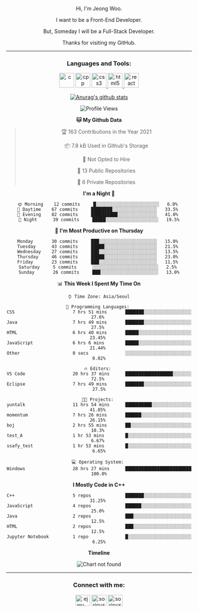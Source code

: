 <div align="center">

Hi, I'm Jeong Woo.

I want to be a Front-End Developer.

But, Someday I will be a Full-Stack Developer.

Thanks for visiting my GitHub.

</div>

---

<link rel="stylesheet" href="devicon.min.css">
<h3 align="center">Languages and Tools:</h3>
<p align="center"> <a href="https://www.cprogramming.com/" target="_blank"> <img src="https://user-images.githubusercontent.com/49060014/104815556-9b409780-5858-11eb-9e57-76cd1f41b210.png" alt="c" height="40"></a>  <a href="https://www.w3schools.com/cpp/" target="_blank"> <img src="https://user-images.githubusercontent.com/49060014/104815621-05593c80-5859-11eb-8ffb-fdb9956f63c1.png" alt="cpp" height="40"></a> <a href="https://www.w3schools.com/css/" target="_blank"> <img src="https://user-images.githubusercontent.com/49060014/104815701-6e40b480-5859-11eb-985c-fe7214015048.png" alt="css3" height="40"/> </a> <a href="https://www.w3.org/html/" target="_blank"> <img src="https://user-images.githubusercontent.com/49060014/104815691-64b74c80-5859-11eb-85ac-165452a17a2e.png" alt="html5" height="40"/> </a> <a href="https://reactjs.org/" target="_blank"> <img src="https://user-images.githubusercontent.com/49060014/104815672-44878d80-5859-11eb-8695-602d3f0b85d2.png" alt="react" height="40"/> </a> </p>

<div align="center">
  
[![Anurag's github stats](https://github-readme-stats.vercel.app/api?username=sorious77)](https://github.com/anuraghazra/github-readme-stats)



<!--START_SECTION:waka-->
![Profile Views](http://img.shields.io/badge/Profile%20Views-2-blue)

**🐱 My Github Data** 

> 🏆 163 Contributions in the Year 2021
 > 
> 📦 7.8 kB Used in Github's Storage 
 > 
> 🚫 Not Opted to Hire
 > 
> 📜 13 Public Repositories 
 > 
> 🔑 6 Private Repositories  
 > 
**I'm a Night 🦉** 

```text
🌞 Morning    12 commits     █░░░░░░░░░░░░░░░░░░░░░░░░   6.0% 
🌆 Daytime    67 commits     ████████░░░░░░░░░░░░░░░░░   33.5% 
🌃 Evening    82 commits     ██████████░░░░░░░░░░░░░░░   41.0% 
🌙 Night      39 commits     █████░░░░░░░░░░░░░░░░░░░░   19.5%

```
📅 **I'm Most Productive on Thursday** 

```text
Monday       30 commits     ███░░░░░░░░░░░░░░░░░░░░░░   15.0% 
Tuesday      43 commits     █████░░░░░░░░░░░░░░░░░░░░   21.5% 
Wednesday    27 commits     ███░░░░░░░░░░░░░░░░░░░░░░   13.5% 
Thursday     46 commits     █████░░░░░░░░░░░░░░░░░░░░   23.0% 
Friday       23 commits     ███░░░░░░░░░░░░░░░░░░░░░░   11.5% 
Saturday     5 commits      ░░░░░░░░░░░░░░░░░░░░░░░░░   2.5% 
Sunday       26 commits     ███░░░░░░░░░░░░░░░░░░░░░░   13.0%

```


📊 **This Week I Spent My Time On** 

```text
⌚︎ Time Zone: Asia/Seoul

💬 Programming Languages: 
CSS                      7 hrs 51 mins       ███████░░░░░░░░░░░░░░░░░░   27.6% 
Java                     7 hrs 49 mins       ███████░░░░░░░░░░░░░░░░░░   27.5% 
HTML                     6 hrs 40 mins       █████░░░░░░░░░░░░░░░░░░░░   23.45% 
JavaScript               6 hrs 6 mins        █████░░░░░░░░░░░░░░░░░░░░   21.44% 
Other                    0 secs              ░░░░░░░░░░░░░░░░░░░░░░░░░   0.02%

🔥 Editors: 
VS Code                  20 hrs 37 mins      ██████████████████░░░░░░░   72.5% 
Eclipse                  7 hrs 49 mins       ███████░░░░░░░░░░░░░░░░░░   27.5%

🐱‍💻 Projects: 
yuntalk                  11 hrs 54 mins      ██████████░░░░░░░░░░░░░░░   41.85% 
momentum                 7 hrs 26 mins       ██████░░░░░░░░░░░░░░░░░░░   26.15% 
boj                      2 hrs 55 mins       ██░░░░░░░░░░░░░░░░░░░░░░░   10.3% 
test_A                   1 hr 53 mins        █░░░░░░░░░░░░░░░░░░░░░░░░   6.67% 
ssafy_test               1 hr 53 mins        █░░░░░░░░░░░░░░░░░░░░░░░░   6.65%

💻 Operating System: 
Windows                  28 hrs 27 mins      █████████████████████████   100.0%

```

**I Mostly Code in C++** 

```text
C++                      5 repos             ███████░░░░░░░░░░░░░░░░░░   31.25% 
JavaScript               4 repos             ██████░░░░░░░░░░░░░░░░░░░   25.0% 
Java                     2 repos             ███░░░░░░░░░░░░░░░░░░░░░░   12.5% 
HTML                     2 repos             ███░░░░░░░░░░░░░░░░░░░░░░   12.5% 
Jupyter Notebook         1 repo              █░░░░░░░░░░░░░░░░░░░░░░░░   6.25%

```


**Timeline**

![Chart not found](https://raw.githubusercontent.com/sorious77/sorious77/main/charts/bar_graph.png) 


<!--END_SECTION:waka-->

</div>

---

<h3 align="center">Connect with me:</h3>
<p align="center">
<a href="https://instagram.com/ejwu__" target="blank"><img align="center" src="https://cdn.jsdelivr.net/npm/simple-icons@3.0.1/icons/instagram.svg" alt="ejwu__" height="30" width="40" /></a>
<a href="https://www.hackerrank.com/sorious77" target="blank"><img align="center" src="https://cdn.jsdelivr.net/npm/simple-icons@3.0.1/icons/hackerrank.svg" alt="sorious77" height="30" width="40" /></a>
<a href="https://www.leetcode.com/sorious77" target="blank"><img align="center" src="https://cdn.jsdelivr.net/npm/simple-icons@3.0.1/icons/leetcode.svg" alt="sorious77" height="30" width="40" /></a>
</p>

